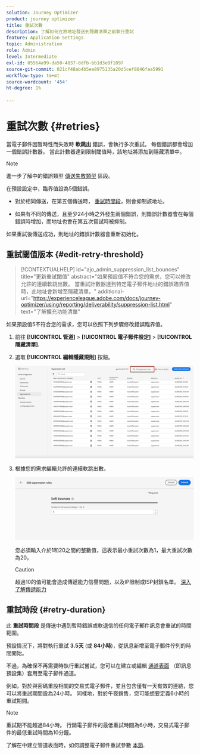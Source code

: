 ```yaml
---
solution: Journey Optimizer
product: journey optimizer
title: 重試次數
description: 了解如何在將地址發送到隱藏清單之前執行重試
feature: Application Settings
topic: Administration
role: Admin
level: Intermediate
exl-id: 05564a99-da50-4837-8dfb-bb1d3e0f1097
source-git-commit: 021cf48ab4b5ea8975135a20d5cef8846faa5991
workflow-type: tm+mt
source-wordcount: '454'
ht-degree: 1%

---
```


# 重試次數 {#retries}

當電子郵件因暫時性而失敗時 **軟跳出** 錯誤，會執行多次重試。 每個錯誤都會增加一個錯誤計數器。 當此計數器達到限制閾值時，該地址將添加到隱藏清單中。

>[!NOTE]
>
>進一步了解中的錯誤類型 [傳送失敗類型](../reports/suppression-list.md#delivery-failures) 區段。

在預設設定中，臨界值設為5個錯誤。

* 對於相同傳送，在第五個傳送時， [重試時間段](#retry-duration)，則會抑制該地址。

* 如果有不同的傳送，且至少24小時之外發生兩個錯誤，則錯誤計數器會在每個錯誤時增加，而地址也會在第五次嘗試時被抑制。

如果重試後傳送成功，則地址的錯誤計數器會重新初始化。

## 重試閾值版本 {#edit-retry-threshold}

>[!CONTEXTUALHELP]
>id="ajo_admin_suppression_list_bounces"
>title="更新重試閾值"
>abstract="如果預設值不符合您的需求，您可以修改允許的連續軟跳出數。 當重試計數器達到特定電子郵件地址的錯誤臨界值時，此地址會新增至隱藏清單。"
>additional-url="https://experienceleague.adobe.com/docs/journey-optimizer/using/reporting/deliverability/suppression-list.html" text="了解擴充功能清單"

如果預設值5不符合您的需求，您可以依照下列步驟修改錯誤臨界值。

1. 前往 **[!UICONTROL 管道]** > **[!UICONTROL 電子郵件設定]** > **[!UICONTROL 隱藏清單]**.

1. 選取 **[!UICONTROL 編輯隱藏規則]** 按鈕。

   ![](assets/suppression-list-edit-retries.png)

1. 根據您的需求編輯允許的連續軟跳出數。

   ![](assets/suppression-list-edit-soft-bounces.png)

   您必須輸入介於1和20之間的整數值，這表示最小重試次數為1，最大重試次數為20。

   >[!CAUTION]
   >
   >超過10的值可能會造成傳遞能力信譽問題，以及IP限制或ISP封鎖名單。 [深入了解傳遞能力](../reports/deliverability.md)

## 重試時段 {#retry-duration}

此 **重試時間段** 是傳送中遇到暫時錯誤或軟退信的任何電子郵件訊息會重試的時間範圍。

預設情況下，將對執行重試 **3.5天** (或 **84小時**)，從訊息新增至電子郵件佇列的時間開始。

不過，為確保不再需要時執行重試嘗試，您可以在建立或編輯 [通道表面](channel-surfaces.md) （即訊息預設集）套用至電子郵件通道。

例如，對於與密碼重設相關的交易式電子郵件，並且包含僅有一天有效的連結，您可以將重試期間設為24小時。 同樣地，對於午夜銷售，您可能想要定義6小時的重試期間。

>[!NOTE]
>
>重試期不能超過84小時。 行銷電子郵件的最低重試時間為6小時，交易式電子郵件的最低重試時間為10分鐘。

了解在中建立管道表面時，如何調整電子郵件重試參數 [本節](channel-surfaces.md#create-channel-surface).

